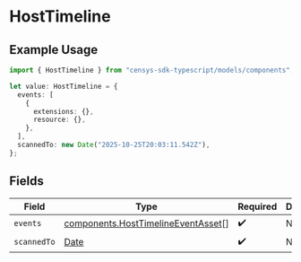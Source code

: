 # HostTimeline

## Example Usage

```typescript
import { HostTimeline } from "censys-sdk-typescript/models/components";

let value: HostTimeline = {
  events: [
    {
      extensions: {},
      resource: {},
    },
  ],
  scannedTo: new Date("2025-10-25T20:03:11.542Z"),
};
```

## Fields

| Field                                                                                         | Type                                                                                          | Required                                                                                      | Description                                                                                   |
| --------------------------------------------------------------------------------------------- | --------------------------------------------------------------------------------------------- | --------------------------------------------------------------------------------------------- | --------------------------------------------------------------------------------------------- |
| `events`                                                                                      | [components.HostTimelineEventAsset](../../models/components/hosttimelineeventasset.md)[]      | :heavy_check_mark:                                                                            | N/A                                                                                           |
| `scannedTo`                                                                                   | [Date](https://developer.mozilla.org/en-US/docs/Web/JavaScript/Reference/Global_Objects/Date) | :heavy_check_mark:                                                                            | N/A                                                                                           |